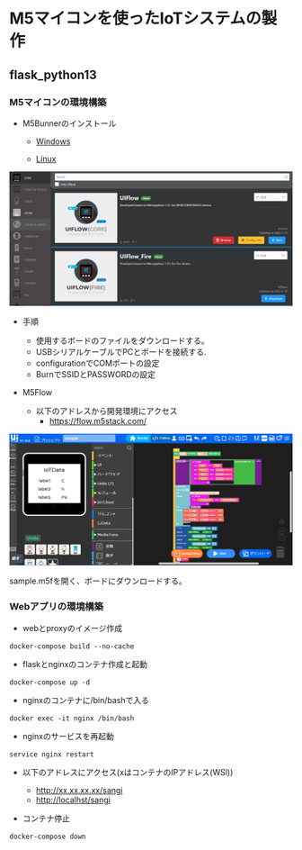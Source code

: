 # M5マイコンを使ったIoTシステムの製作

## flask_python13

### M5マイコンの環境構築

- M5Bunnerのインストール
    - [Windows](https://m5burner.m5stack.com/app/M5Burner-v3-beta-win-x64.zip)

    - [Linux](https://m5burner.m5stack.com/app/M5Burner-v3-beta-linux-x64.zip)

![回路図](/flask_sample13/figure2.png)

- 手順
  - 使用するボードのファイルをダウンロードする。
  - USBシリアルケーブルでPCとボードを接続する.
  - configurationでCOMポートの設定
  - BurnでSSIDとPASSWORDの設定

- M5Flow
  - 以下のアドレスから開発環境にアクセス
    - <https://flow.m5stack.com/>

![回路図](/flask_sample13/figure.png)

sample.m5fを開く、ボードにダウンロードする。
### Webアプリの環境構築

- webとproxyのイメージ作成

```shell
docker-compose build --no-cache
```

- flaskとnginxのコンテナ作成と起動

```shell
docker-compose up -d
```

- nginxのコンテナに/bin/bashで入る

```shell
docker exec -it nginx /bin/bash
```

- nginxのサービスを再起動

```shell
service nginx restart
```

- 以下のアドレスにアクセス(xはコンテナのIPアドレス(WSl))

    - <http://xx.xx.xx.xx/sangi>
    - <http://localhst/sangi>

- コンテナ停止

```shell
docker-compose down
```
